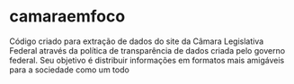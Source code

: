 camaraemfoco
============

Código criado para extração de dados do site da Câmara Legislativa Federal através da política de transparência de dados criada pelo governo federal. Seu objetivo é distribuir informações em formatos mais amigáveis para a sociedade como um todo
